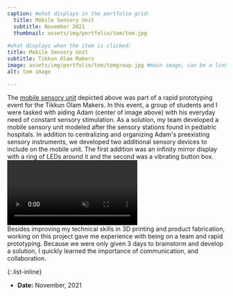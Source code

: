 ```yaml
---
caption: #what displays in the portfolio grid:
  title: Mobile Sensory Unit
  subtitle: November 2021
  thumbnail: assets/img/portfolio/tom/tom.jpg
  
#what displays when the item is clicked:
title: Mobile Sensory Unit
subtitle: Tikkun Olam Makers
image: assets/img/portfolio/tom/tomgroup.jpg #main image, can be a link or a file in assets/img/portfolio
alt: tom image

---
```

The [mobile sensory unit](https://tomglobal.org/project?id=615c78c60a3b463bd05551a6) depicted above was part of a rapid prototyping event for the Tikkun Olam Makers. In this event, a group of students and I were tasked with aiding Adam (center of image above) with his everyday need of constant sensory stimulation. As a solution, my team developed a mobile sensory unit modeled after the sensory stations found in pediatric hospitals. In addition to centralizing and organizing Adam's preexisting sensory instruments, we developed two additional sensory devices to include on the mobile unit. The first addition was an infinity mirror display with a ring of LEDs around it and the second was a vibrating button box.  
<video width="300" controls muted> <source src="assets/img/portfolio/tom/tomvideo.mp4" type="video/mp4"> </video>  
Besides improving my technical skills in 3D printing and product fabrication, working on this project gave me experience with being on a team and rapid prototyping. Because we were only given 3 days to brainstorm and develop a solution, I quickly learned the importance of communication, and collaboration.  


{:.list-inline} 
- **Date:** November, 2021